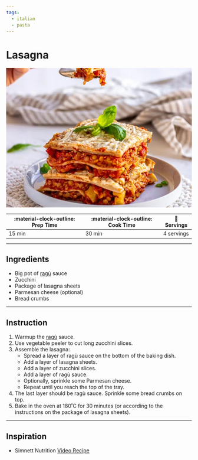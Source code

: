```yaml
---
tags:
  - italian
  - pasta
---
```


# Lasagna

![image](image.jpg)

| :material-clock-outline: Prep Time | :material-clock-outline: Cook Time | :fork_and_knife: Servings |
|------------------------------------|------------------------------------|---------------------------|
| 15 min                             | 30 min                             | 4 servings                |

---

## Ingredients
- Big pot of [ragù](../ragu/index.md) sauce
- Zucchini
- Package of lasagna sheets
- Parmesan cheese (optional)
- Bread crumbs

---

## Instruction

1. Warmup the [ragù](../ragu/index.md) sauce.
2. Use vegetable peeler to cut long zucchini slices.
3. Assemble the lasagna:
    - Spread a layer of ragù sauce on the bottom of the baking dish.
    - Add a layer of lasagna sheets.
    - Add a layer of zucchini slices.
    - Add a layer of ragù sauce.
    - Optionally, sprinkle some Parmesan cheese.
    - Repeat until you reach the top of the tray.
4. The last layer should be ragù sauce. Sprinkle some bread crumbs on top.
5. Bake in the oven at 180˚C for 30 minutes (or according to the instructions on the package of lasagna sheets).

---

## Inspiration
- Simnett Nutrition [Video Recipe](https://www.youtube.com/watch?v=Njf5sT8f8eU&ab_channel=SimnettNutrition)
